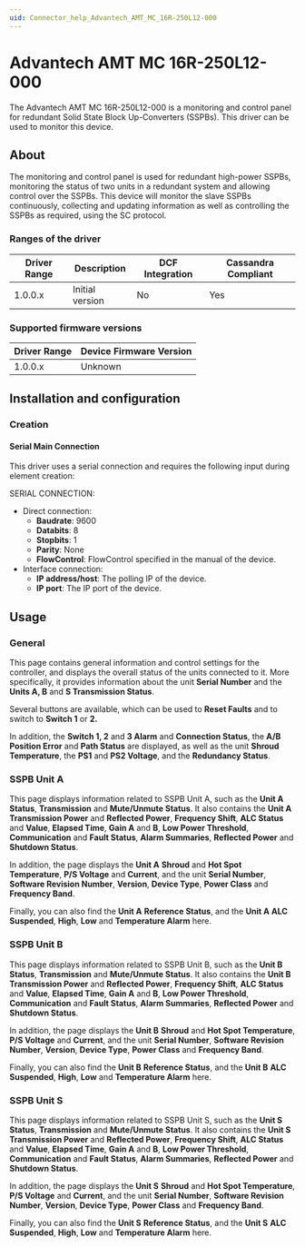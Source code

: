 ```yaml
---
uid: Connector_help_Advantech_AMT_MC_16R-250L12-000
---
```


# Advantech AMT MC 16R-250L12-000

The Advantech AMT MC 16R-250L12-000 is a monitoring and control panel for redundant Solid State Block Up-Converters (SSPBs). This driver can be used to monitor this device.

## About

The monitoring and control panel is used for redundant high-power SSPBs, monitoring the status of two units in a redundant system and allowing control over the SSPBs. This device will monitor the slave SSPBs continuously, collecting and updating information as well as controlling the SSPBs as required, using the SC protocol.

### Ranges of the driver

| **Driver Range** | **Description** | **DCF Integration** | **Cassandra Compliant** |
|------------------|-----------------|---------------------|-------------------------|
| 1.0.0.x          | Initial version | No                  | Yes                     |

### Supported firmware versions

| **Driver Range** | **Device Firmware Version** |
|------------------|-----------------------------|
| 1.0.0.x          | Unknown                     |

## Installation and configuration

### Creation

#### Serial Main Connection

This driver uses a serial connection and requires the following input during element creation:

SERIAL CONNECTION:

- Direct connection:
  - **Baudrate**: 9600
  - **Databits**: 8
  - **Stopbits**: 1
  - **Parity**: None
  - **FlowControl**: FlowControl specified in the manual of the device.
- Interface connection:
  - **IP address/host**: The polling IP of the device.
  - **IP port**: The IP port of the device.

## Usage

### General

This page contains general information and control settings for the controller, and displays the overall status of the units connected to it. More specifically, it provides information about the unit **Serial Number** and the **Units A, B** and **S Transmission Status**.

Several buttons are available, which can be used to **Reset Faults** and to switch to **Switch 1** or **2.**

In addition, the **Switch 1, 2** and **3 Alarm** and **Connection Status**, the **A/B Position Error** and **Path Status** are displayed, as well as the unit **Shroud Temperature**, the **PS1** and **PS2 Voltage**, and the **Redundancy Status**.

### SSPB Unit A

This page displays information related to SSPB Unit A, such as the **Unit A Status**, **Transmission** and **Mute/Unmute Status**. It also contains the **Unit A** **Transmission Power** and **Reflected Power**, **Frequency Shift**, **ALC Status** and **Value**, **Elapsed Time**, **Gain A** and **B**, **Low Power Threshold**, **Communication** and **Fault Status**, **Alarm Summaries**, **Reflected Power** and **Shutdown Status**.

In addition, the page displays the **Unit A** **Shroud** and **Hot Spot Temperature**, **P/S Voltage** and **Current**, and the unit **Serial Number**, **Software Revision Number**, **Version**, **Device Type**, **Power Class** and **Frequency Band**.

Finally, you can also find the **Unit A** **Reference Status**, and the **Unit A** **ALC Suspended**, **High**, **Low** and **Temperature Alarm** here.

### SSPB Unit B

This page displays information related to SSPB Unit B, such as the **Unit B Status**, **Transmission** and **Mute/Unmute Status**. It also contains the **Unit B** **Transmission Power** and **Reflected Power**, **Frequency Shift**, **ALC Status** and **Value**, **Elapsed Time**, **Gain A** and **B**, **Low Power Threshold**, **Communication** and **Fault Status**, **Alarm Summaries**, **Reflected Power** and **Shutdown Status**.

In addition, the page displays the **Unit B** **Shroud** and **Hot Spot Temperature**, **P/S Voltage** and **Current**, and the unit **Serial Number**, **Software Revision Number**, **Version**, **Device Type**, **Power Class** and **Frequency Band**.

Finally, you can also find the **Unit B** **Reference Status**, and the **Unit B** **ALC Suspended**, **High**, **Low** and **Temperature Alarm** here.

### SSPB Unit S

This page displays information related to SSPB Unit S, such as the **Unit S Status**, **Transmission** and **Mute/Unmute Status**. It also contains the **Unit S** **Transmission Power** and **Reflected Power**, **Frequency Shift**, **ALC Status** and **Value**, **Elapsed Time**, **Gain A** and **B**, **Low Power Threshold**, **Communication** and **Fault Status**, **Alarm Summaries**, **Reflected Power** and **Shutdown Status**.

In addition, the page displays the **Unit S** **Shroud** and **Hot Spot Temperature**, **P/S Voltage** and **Current**, and the unit **Serial Number**, **Software Revision Number**, **Version**, **Device Type**, **Power Class** and **Frequency Band**.

Finally, you can also find the **Unit S** **Reference Status**, and the **Unit S** **ALC Suspended**, **High**, **Low** and **Temperature Alarm** here.
